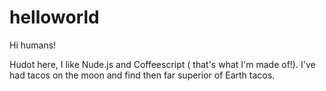 # helloworld

Hi humans!

Hudot here, I like Nude.js and Coffeescript ( that's what I'm made of!).
I've had tacos on the moon and find then far superior of Earth tacos. 
